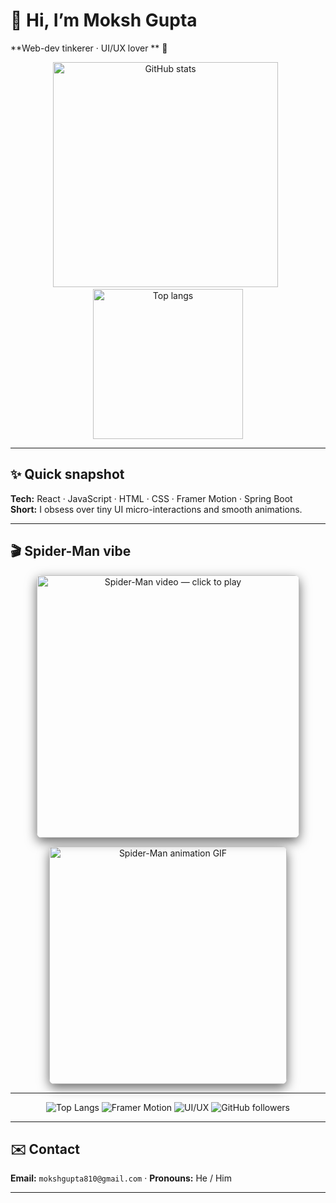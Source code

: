 # 👋 Hi, I’m Moksh Gupta
**Web-dev tinkerer · UI/UX lover ** 🔧

<p align="center">
  <img alt="GitHub stats" src="https://github-readme-stats.vercel.app/api?username=moksh205&show_icons=true&theme=dark&count_private=true" width="360"/>
  &nbsp;
  <img alt="Top langs" src="https://github-readme-stats.vercel.app/api/top-langs/?username=moksh205&layout=compact&theme=dark&card_width=240" width="240"/>
</p>

---

## ✨ Quick snapshot
**Tech:** React · JavaScript · HTML · CSS · Framer Motion · Spring Boot  
**Short:** I obsess over tiny UI micro-interactions and smooth animations.

---

## 🎬 Spider-Man vibe

<p align="center">
  <a href="https://youtu.be/dgOvVkHKrlQ" target="_blank" rel="noopener noreferrer">
    <img src="https://img.youtube.com/vi/dgOvVkHKrlQ/0.jpg" alt="Spider-Man video — click to play" width="420" style="border-radius:8px; box-shadow: 0 6px 18px rgba(0,0,0,0.6)"/>
  </a>
</p>


<p align="center">
  <img src="https://media.giphy.com/media/3o7aD2saalBwwftBIY/giphy.gif" alt="Spider-Man animation GIF" width="380" style="border-radius:8px; box-shadow: 0 6px 18px rgba(0,0,0,0.6)"/>
</p>

---

<div align="center">

![Top Langs](https://img.shields.io/badge/Top%20Langs-React%20%7C%20JS-lightgrey?style=for-the-badge)
![Framer Motion](https://img.shields.io/badge/Framer_Motion-✨-for-the-badge)
![UI/UX](https://img.shields.io/badge/UI%2FUX-Design-blueviolet?style=for-the-badge)
![GitHub followers](https://img.shields.io/github/followers/moksh205?label=Follow&style=social)
</div>

---

## ✉️ Contact
**Email:** `mokshgupta810@gmail.com` · **Pronouns:** He / Him

---


